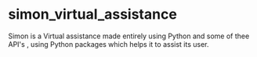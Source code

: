 # simon_virtual_assistance
Simon is a Virtual assistance made entirely using Python and some of thee API's , using Python packages which helps it to assist its user.
